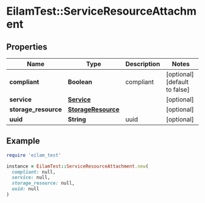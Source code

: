 # EilamTest::ServiceResourceAttachment

## Properties

| Name | Type | Description | Notes |
| ---- | ---- | ----------- | ----- |
| **compliant** | **Boolean** | compliant | [optional][default to false] |
| **service** | [**Service**](Service.md) |  | [optional] |
| **storage_resource** | [**StorageResource**](StorageResource.md) |  | [optional] |
| **uuid** | **String** | uuid | [optional] |

## Example

```ruby
require 'eilam_test'

instance = EilamTest::ServiceResourceAttachment.new(
  compliant: null,
  service: null,
  storage_resource: null,
  uuid: null
)
```

